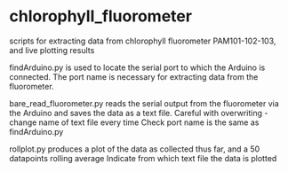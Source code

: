 # chlorophyll_fluorometer
scripts for extracting data from chlorophyll fluorometer PAM101-102-103, and live plotting results

findArduino.py is used to locate the serial port to which the Arduino is connected.
The port name is necessary for extracting data from the fluorometer.

bare_read_fluorometer.py reads the serial output from the fluorometer via the Arduino and saves the data as a text file.
Careful with overwriting - change name of text file every time
Check port name is the same as findArduino.py

rollplot.py produces a plot of the data as collected thus far, and a 50 datapoints rolling average
Indicate from which text file the data is plotted
